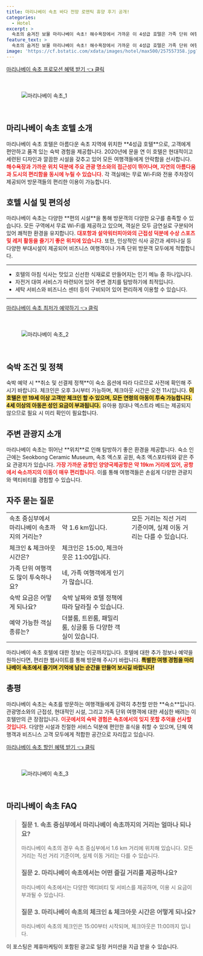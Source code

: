 ```yaml
---
title: 마리나베이 속초 바다 전망 로맨틱 휴양 후기 공개!
categories:
  - Hotel
excerpt: >
  속초의 숨겨진 보물 마리나베이 속초! 해수욕장에서 가까운 이 4성급 호텔은 가족 단위 여행객에게 안성맞춤. 무료 WiFi와 주차를 제공하며 직원 친절도는 꽤 높은 편입니다. 지금 예약하고 특별한 시간을 경험하세요!
feature_text: >
  속초의 숨겨진 보물 마리나베이 속초! 해수욕장에서 가까운 이 4성급 호텔은 가족 단위 여행객에게 안성맞춤. 무료 WiFi와 주차를 제공하며 직원 친절도는 꽤 높은 편입니다. 지금 예약하고 특별한 시간을 경험하세요!
image: 'https://cf.bstatic.com/xdata/images/hotel/max500/257557358.jpg?k=5a76b13ec527d43143254f6d685a0a58323721f5dfd7461f1dc542a01dad0f1f&o=&hp=1'
---
```


<p><a class="modoo-button" href="https://tinyurl.com/2av87qa8" rel="nofollow noopener">마리나베이 속초 프로모션 혜택 받기 👈 클릭</a></p><br/>
<figure class="image"><img alt="마리나베이 속초_1" src="https://cf.bstatic.com/xdata/images/hotel/max1024x768/582152152.jpg?k=65f1cc090194d404d06c220736eb033a60902f29198e53da46a8b1d1fe5bdd95&amp;o=&amp;hp=1"/></figure><br/>

<h2 id="마리나베이_속초_호텔_소개">마리나베이 속초 호텔 소개</h2>
<p>마리나베이 속초 호텔은 아름다운 속초 지역에 위치한 **4성급 호텔**으로, 고객에게 편안하고 품격 있는 숙박 경험을 제공합니다. 2020년에 문을 연 이 호텔은 현대적이고 세련된 디자인과 깔끔한 시설을 갖추고 있어 모든 여행객들에게 안락함을 선사합니다. <b><span style="color: #ee2323;">해수욕장과 가까운 위치 덕분에 주요 관광 명소와의 접근성이 뛰어나며, 자연의 아름다움과 도시의 편리함을 동시에 누릴 수 있습니다.</span></b> 각 객실에는 무료 Wi-Fi와 전용 주차장이 제공되어 방문객들의 편리한 이용이 가능합니다.</p>
<h2 id="호텔_시설과_편의성">호텔 시설 및 편의성</h2>
<p>마리나베이 속초는 다양한 **편의 시설**을 통해 방문객의 다양한 요구를 충족할 수 있습니다. 모든 구역에서 무료 Wi-Fi를 제공하고 있으며, 객실은 모두 금연실로 구분되어 있어 쾌적한 환경을 유지합니다. <b><span style="color: #ee2323;">대포항과 설악워터피아와의 근접성 덕분에 수상 스포츠 및 레저 활동을 즐기기 좋은 위치에 있습니다.</span></b> 또한, 인상적인 식사 공간과 세미나실 등 다양한 부대시설이 제공되어 비즈니스 여행객이나 가족 단위 방문객 모두에게 적합합니다.</p>
<hr/>
<ul>
<li>호텔의 아침 식사는 맛있고 신선한 식재료로 만들어지는 인기 메뉴 중 하나입니다.</li>
<li>자전거 대여 서비스가 마련되어 있어 주변 경치를 탐방하기에 최적입니다.</li>
<li>세탁 서비스와 비즈니스 센터 등이 구비되어 있어 편리하게 이용할 수 있습니다.</li>
</ul>
<hr/>
<p><a class="modoo-button" href="https://tinyurl.com/2av87qa8" rel="nofollow noopener">마리나베이 속초 최저가 예약하기 👈 클릭</a></p><br/>
<figure class="image"><img alt="마리나베이 속초_2" src="https://cf.bstatic.com/xdata/images/hotel/max500/257557358.jpg?k=5a76b13ec527d43143254f6d685a0a58323721f5dfd7461f1dc542a01dad0f1f&amp;o=&amp;hp=1"/></figure><br/>
<h2 id="숙박_정책과_조건">숙박 조건 및 정책</h2>
<p>숙박 예약 시 **취소 및 선결제 정책**이 숙소 옵션에 따라 다르므로 사전에 확인해 주시기 바랍니다. 체크인은 오후 3시부터 가능하며, 체크아웃 시간은 오전 11시입니다. <b><span style="background-color: #ffe066;">이 호텔은 만 19세 이상 고객만 체크인 할 수 있으며, 모든 연령의 아동이 투숙 가능합니다. 4세 이상의 아동은 성인 요금이 부과됩니다.</span></b> 유아용 침대나 엑스트라 베드는 제공되지 않으므로 필요 시 미리 확인이 필요합니다.</p>
<h2 id="주변_관광지_소개">주변 관광지 소개</h2>
<p>마리나베이 속초는 뛰어난 **위치**로 인해 탐방하기 좋은 환경을 제공합니다. 숙소 인근에는 Seokbong Ceramic Museum, 속초 엑스포 공원, 속초 엑스포타워와 같은 주요 관광지가 있습니다. <b><span style="color: #ee2323;">가장 가까운 공항인 양양국제공항은 약 19km 거리에 있어, 공항에서 숙소까지의 이동이 매우 편리합니다.</span></b> 이를 통해 여행객들은 손쉽게 다양한 관광지와 액티비티를 경험할 수 있습니다.</p>
<h2 id="자주_묻는_질문">자주 묻는 질문</h2>
<table>
<tr>
<td>속초 중심부에서 마리나베이 속초까지의 거리는?</td>
<td>약 1.6 km입니다.</td>
<td>모든 거리는 직선 거리 기준이며, 실제 이동 거리는 다를 수 있습니다.</td>
</tr>
<tr>
<td>체크인 &amp; 체크아웃 시간은?</td>
<td>체크인은 15:00, 체크아웃은 11:00입니다.</td>
<td></td>
</tr>
<tr>
<td>가족 단위 여행객도 많이 투숙하나요?</td>
<td>네, 가족 여행객에게 인기가 많습니다.</td>
<td></td>
</tr>
<tr>
<td>숙박 요금은 어떻게 되나요?</td>
<td>숙박 날짜와 호텔 정책에 따라 달라질 수 있습니다.</td>
<td></td>
</tr>
<tr>
<td>예약 가능한 객실 종류는?</td>
<td>더블룸, 트윈룸, 패밀리룸, 싱글룸 등 다양한 객실이 있습니다.</td>
<td></td>
</tr>
</table>
<p>마리나베이 속초 호텔에 대한 정보는 이곳까지입니다. 호텔에 대한 추가 정보나 예약을 원하신다면, 편리한 웹사이트를 통해 방문해 주시기 바랍니다. <b><span style="background-color: #ffe066;">특별한 여행 경험을 마리나베이 속초에서 즐기며 기억에 남는 순간을 만들어 보시길 바랍니다!</span></b></p>
<h2 id="호텔_총평">총평</h2>
<p>마리나베이 속초는 속초를 방문하는 여행객들에게 강력히 추천할 만한 **숙소**입니다. 관광명소와의 근접성, 현대적인 시설, 그리고 가족 단위 여행객에 대한 세심한 배려는 이 호텔만의 큰 장점입니다. <b><span style="color: #ee2323;">이곳에서의 숙박 경험은 속초에서의 잊지 못할 추억을 선사할 것입니다.</span></b> 다양한 시설과 친절한 서비스 덕분에 편안한 휴식을 취할 수 있으며, 단체 여행객과 비즈니스 고객 모두에게 적합한 공간으로 자리잡고 있습니다.</p>

<p><a class="modoo-button" href="https://tinyurl.com/2av87qa8" rel="nofollow noopener">마리나베이 속초 할인 혜택 받기 👈 클릭</a></p><br>

<figure class="image"><img src="https://cf.bstatic.com/xdata/images/hotel/max500/259203884.jpg?k=8a492d3ae0bf8af9c108bc5825a276eab333f92eba12a8e0ee4ebae4b59f908b&o=&hp=1" alt="마리나베이 속초_3"></figure><br>
<h2 id="마리나베이 속초_FAQ">마리나베이 속초 FAQ</h2>
<div itemscope="" itemtype="https://schema.org/FAQPage"> 
<blockquote> 
<div itemscope="" itemprop="mainEntity" itemtype="https://schema.org/Question"> 
<h3 id="질문_1" itemprop="name">질문 1. 속초 중심부에서 마리나베이 속초까지의 거리는 얼마나 되나요?</h3> 
<div itemscope="" itemprop="acceptedAnswer" itemtype="https://schema.org/Answer"> 
<span itemprop="text"> 
<p>마리나베이 속초의 경우 속초 중심부에서 1.6 km 거리에 위치해 있습니다. 모든 거리는 직선 거리 기준이며, 실제 이동 거리는 다를 수 있습니다.</p> 
</span> 
</div> 
</div> 

<div itemscope="" itemprop="mainEntity" itemtype="https://schema.org/Question"> 
<h3 id="질문_2" itemprop="name">질문 2. 마리나베이 속초에서는 어떤 즐길 거리를 제공하나요?</h3> 
<div itemscope="" itemprop="acceptedAnswer" itemtype="https://schema.org/Answer"> 
<span itemprop="text"> 
<p>마리나베이 속초에서는 다양한 액티비티 및 서비스를 제공하며, 이용 시 요금이 부과될 수 있습니다.</p> 
</span> 
</div> 
</div> 

<div itemscope="" itemprop="mainEntity" itemtype="https://schema.org/Question"> 
<h3 id="질문_3" itemprop="name">질문 3. 마리나베이 속초의 체크인 & 체크아웃 시간은 어떻게 되나요?</h3> 
<div itemscope="" itemprop="acceptedAnswer" itemtype="https://schema.org/Answer"> 
<span itemprop="text"> 
<p>마리나베이 속초의 체크인은 15:00부터 시작되며, 체크아웃은 11:00까지 입니다.</p> 
</span> 
</div> 
</div> 
</blockquote> 
</div><p>이 포스팅은 제휴마케팅이 포함된 광고로 일정 커미션을 지급 받을 수 있습니다.</p>

